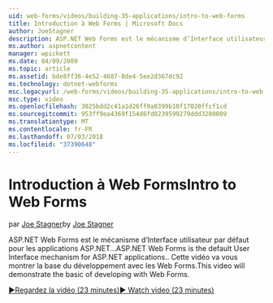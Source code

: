 ```yaml
---
uid: web-forms/videos/building-35-applications/intro-to-web-forms
title: Introduction à Web Forms | Microsoft Docs
author: JoeStagner
description: ASP.NET Web Forms est le mécanisme d’Interface utilisateur par défaut pour les applications ASP.NET... Cette vidéo va vous montrer la base du développement avec les Web Forms.
ms.author: aspnetcontent
manager: wpickett
ms.date: 04/09/2009
ms.topic: article
ms.assetid: bde8ff36-4e52-4687-8de4-5ee2d367dc92
ms.technology: dotnet-webforms
msc.legacyurl: /web-forms/videos/building-35-applications/intro-to-web-forms
msc.type: video
ms.openlocfilehash: 3025bdd2c41a1d26ff9a0399b10f17020ffcf1cd
ms.sourcegitcommit: 953ff9ea4369f154d6fd0239599279ddd3280009
ms.translationtype: MT
ms.contentlocale: fr-FR
ms.lasthandoff: 07/03/2018
ms.locfileid: "37390648"
---
```

<a name="intro-to-web-forms"></a><span data-ttu-id="b02f1-104">Introduction à Web Forms</span><span class="sxs-lookup"><span data-stu-id="b02f1-104">Intro to Web Forms</span></span>
====================
<span data-ttu-id="b02f1-105">par [Joe Stagner](https://github.com/JoeStagner)</span><span class="sxs-lookup"><span data-stu-id="b02f1-105">by [Joe Stagner](https://github.com/JoeStagner)</span></span>

<span data-ttu-id="b02f1-106">ASP.NET Web Forms est le mécanisme d’Interface utilisateur par défaut pour les applications ASP.NET...</span><span class="sxs-lookup"><span data-stu-id="b02f1-106">ASP.NET Web Forms is the default User Interface mechanism for ASP.NET applications..</span></span> <span data-ttu-id="b02f1-107">Cette vidéo va vous montrer la base du développement avec les Web Forms.</span><span class="sxs-lookup"><span data-stu-id="b02f1-107">This video will demonstrate the basic of developing with Web Forms.</span></span>

[<span data-ttu-id="b02f1-108">&#9654;Regardez la vidéo (23 minutes)</span><span class="sxs-lookup"><span data-stu-id="b02f1-108">&#9654; Watch video (23 minutes)</span></span>](https://channel9.msdn.com/Blogs/ASP-NET-Site-Videos/intro-to-web-forms)
